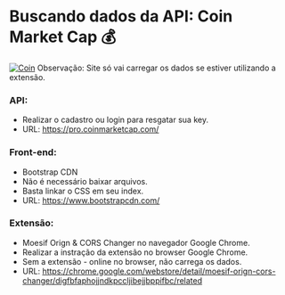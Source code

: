 # Buscando dados da API: Coin Market Cap :moneybag:

[![Coin](https://i.imgur.com/7lpUF8Z.jpg)](https://apicriptomoedas.netlify.app/)
Observação: Site só vai carregar os dados se estiver utilizando a extensão.

### API:
- Realizar o cadastro ou login para resgatar sua key.
- URL: https://pro.coinmarketcap.com/

### Front-end:
- Bootstrap CDN
- Não é necessário baixar arquivos.
- Basta linkar o CSS em seu index.
- URL: https://www.bootstrapcdn.com/

### Extensão:
- Moesif Orign & CORS Changer no navegador Google Chrome.
- Realizar a instração da extensão no browser Google Chrome.
- Sem a extensão - online no browser, não carrega os dados.
- URL: https://chrome.google.com/webstore/detail/moesif-orign-cors-changer/digfbfaphojjndkpccljibejjbppifbc/related
